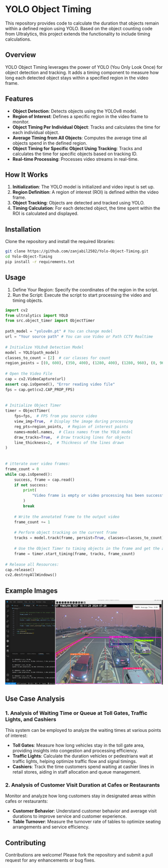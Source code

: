 # YOLO Object Timing

This repository provides code to calculate the duration that objects remain within a defined region using YOLO. Based on the object counting code from Ultralytics, this project extends the functionality to include timing calculations.

## Overview

YOLO Object Timing leverages the power of YOLO (You Only Look Once) for object detection and tracking. It adds a timing component to measure how long each detected object stays within a specified region in the video frame.

## Features

- **Object Detection**: Detects objects using the YOLOv8 model.
- **Region of Interest**: Defines a specific region in the video frame to monitor.
- **Object Timing Per Individual Object**: Tracks and calculates the time for each individual object.
- **Average Timing from All Objects**: Computes the average time all objects spend in the defined region.
- **Object Timing for Specific Object Using Tracking**: Tracks and calculates the time for specific objects based on tracking ID.
- **Real-time Processing**: Processes video streams in real-time.

## How It Works

1. **Initialization**: The YOLO model is initialized and video input is set up.
2. **Region Definition**: A region of interest (ROI) is defined within the video frame.
3. **Object Tracking**: Objects are detected and tracked using YOLO.
4. **Timing Calculation**: For each detected object, the time spent within the ROI is calculated and displayed.

## Installation

Clone the repository and install the required libraries:

```bash
git clone https://github.com/zanjabil2502/Yolo-Object-Timing.git
cd Yolo-Object-Timing
pip install -r requirements.txt
```

## Usage

1. Define Your Region: Specify the coordinates of the region in the script.
2. Run the Script: Execute the script to start processing the video and timing objects.

```python
import cv2
from ultralytics import YOLO
from src.object_timer import ObjectTimer

path_model = "yolov8n.pt" # You can change model
url = "Your source path" # You can use Video or Path CCTV Realtime

# Initialize YOLOv8 Detection Model
model = YOLO(path_model)
classes_to_count = [2]  # car classes for count
region_points = [(0, 600), (350, 400), (1280, 400), (1280, 960), (0, 960)]

# Open the Video File
cap = cv2.VideoCapture(url)
assert cap.isOpened(), "Error reading video file"
fps = cap.get(cv2.CAP_PROP_FPS)


# Initialize Object Timer
timer = ObjectTimer(
    fps=fps,  # FPS from you source video
    view_img=True,  # Display the image during processing
    reg_pts=region_points,  # Region of interest points
    names=model.names,  # Class names from the YOLO model
    draw_tracks=True,  # Draw tracking lines for objects
    line_thickness=2,  # Thickness of the lines drawn
)


# itterate over video frames:
frame_count = 0
while cap.isOpened():
    success, frame = cap.read()
    if not success:
        print(
            "Video frame is empty or video processing has been successfully completed."
        )
        break

    # Write the annotated frame to the output video
    frame_count += 1

    # Perform object tracking on the current frame
    tracks = model.track(frame, persist=True, classes=classes_to_count)

    # Use the Object Timer to timing objects in the frame and get the annotated image
    frame = timer.start_timing(frame, tracks, frame_count)

# Release all Resources:
cap.release()
cv2.destroyAllWindows()
```

## Example Images

![example case](assets/image.png)

## Use Case Analysis

### 1. Analysis of Waiting Time or Queue at Toll Gates, Traffic Lights, and Cashiers

This system can be employed to analyze the waiting times at various points of interest:

- **Toll Gates**: Measure how long vehicles stay in the toll gate area, providing insights into congestion and processing efficiency.
- **Traffic Lights**: Calculate the duration vehicles or pedestrians wait at traffic lights, helping optimize traffic flow and signal timings.
- **Cashiers**: Track the time customers spend waiting at cashier lines in retail stores, aiding in staff allocation and queue management.

### 2. Analysis of Customer Visit Duration at Cafes or Restaurants

Monitor and analyze how long customers stay in designated areas within cafes or restaurants:

- **Customer Behavior**: Understand customer behavior and average visit durations to improve service and customer experience.
- **Table Turnover**: Measure the turnover rate of tables to optimize seating arrangements and service efficiency.


## Contributing
Contributions are welcome! Please fork the repository and submit a pull request for any enhancements or bug fixes.